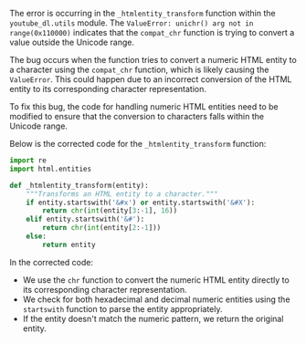 The error is occurring in the `_htmlentity_transform` function within the `youtube_dl.utils` module. The `ValueError: unichr() arg not in range(0x110000)` indicates that the `compat_chr` function is trying to convert a value outside the Unicode range.

The bug occurs when the function tries to convert a numeric HTML entity to a character using the `compat_chr` function, which is likely causing the `ValueError`. This could happen due to an incorrect conversion of the HTML entity to its corresponding character representation.

To fix this bug, the code for handling numeric HTML entities need to be modified to ensure that the conversion to characters falls within the Unicode range.

Below is the corrected code for the `_htmlentity_transform` function:

```python
import re
import html.entities

def _htmlentity_transform(entity):
    """Transforms an HTML entity to a character."""
    if entity.startswith('&#x') or entity.startswith('&#X'):
        return chr(int(entity[3:-1], 16))
    elif entity.startswith('&#'):
        return chr(int(entity[2:-1]))
    else:
        return entity
```

In the corrected code:
- We use the `chr` function to convert the numeric HTML entity directly to its corresponding character representation.
- We check for both hexadecimal and decimal numeric entities using the `startswith` function to parse the entity appropriately.
- If the entity doesn't match the numeric pattern, we return the original entity.